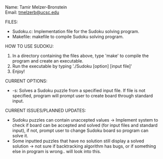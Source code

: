 Name: Tamir Melzer-Bronstein  
Email: tmelzerb@ucsc.edu  

FILES:
* Sudoku.c: Implementation file for the Sudoku solving program.
* Makefile: makefile to compile Sudoku solving program.

HOW TO USE SUDOKU:
1. In a directory containing the files above, type 'make' to compile the program and create an executable.
2. Run the executable by typing './Sudoku [option] [input file]'
3. Enjoy!

CURRENT OPTIONS:
* -s:   Solves a Sudoku puzzle from a specified input file. If file is not specified, program will prompt user to create board through standard input.

CURRENT ISSUES/PLANNED UPDATES:
* Sudoku puzzles can contain unaccepted values -> Implement system to check if board can be accepted and solved (for input files and standard input), if not, prompt user to change Sudoku board so program can solve it.
* Some inputted puzzles that have no solution still display a solved solution -> not sure if backtracking algorithm has bugs, or if something else in program is wrong.. will look into this.
